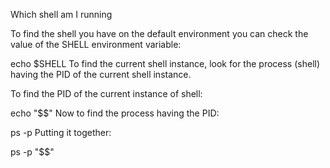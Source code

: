 Which shell am I running

To find the shell you have on the default environment you can check the value of the SHELL environment variable:

echo $SHELL
To find the current shell instance, look for the process (shell) having the PID of the current shell instance.

To find the PID of the current instance of shell:

echo "$$"
Now to find the process having the PID:

ps -p <PID>
Putting it together:

ps -p "$$"
